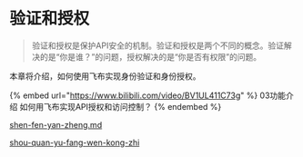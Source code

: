 # 验证和授权

> 验证和授权是保护API安全的机制。验证和授权是两个不同的概念。验证解决的是“你是谁？”的问题，授权解决的是“你是否有权限”的问题。

本章将介绍，如何使用飞布实现身份验证和身份授权。

{% embed url="https://www.bilibili.com/video/BV1UL411C73g" %}
03功能介绍 如何用飞布实现API授权和访问控制？
{% endembed %}

[shen-fen-yan-zheng.md](../shen-fen-yan-zheng/shou-quan-ma-mo-shi/shen-fen-yan-zheng.md "mention")

[shou-quan-yu-fang-wen-kong-zhi](shou-quan-yu-fang-wen-kong-zhi/ "mention")
